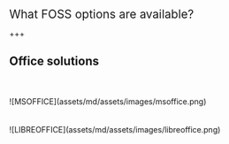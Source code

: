 [/]: # "what_open_source_engineering"

<span style="font-size:150%">
What FOSS options are available?
</span>

+++

## Office solutions
<div class="left-50">
<br><br>
![MSOFFICE](assets/md/assets/images/msoffice.png)
</div>

<div class="right-50">
<br><br>
![LIBREOFFICE](assets/md/assets/images/libreoffice.png)
</div>